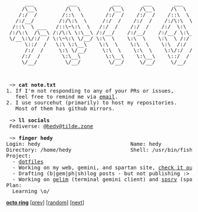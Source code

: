 <pre>
      ___           ___           ___       ___       ___     
     /\__\         /\  \         /\__\     /\__\     /\  \    
    /:/  /        /::\  \       /:/  /    /:/  /    /::\  \   
   /:/__/        /:/\:\  \     /:/  /    /:/  /    /:/\:\  \  
  /::\  \ ___   /::\~\:\  \   /:/  /    /:/  /    /:/  \:\  \ 
 /:/\:\  /\__\ /:/\:\ \:\__\ /:/__/    /:/__/    /:/__/ \:\__\
 \/__\:\/:/  / \:\~\:\ \/__/ \:\  \    \:\  \    \:\  \ /:/  /
      \::/  /   \:\ \:\__\    \:\  \    \:\  \    \:\  /:/  / 
      /:/  /     \:\ \/__/     \:\  \    \:\  \    \:\/:/  /  
     /:/  /       \:\__\        \:\__\    \:\__\    \::/  /   
     \/__/         \/__/         \/__/     \/__/     \/__/    


</pre>
<pre>
 ~> <strong>cat note.txt</strong>
1. If I'm not responding to any of your PRs or issues,
   feel free to remind me via <a href="mailto:hedy+gh@tilde.cafe">email</a>.
2. I use sourcehut (primarily) to host my repositories.
   Most of them has github mirrors.
 
 ~> <strong>ll socials</strong>
 Fediverse: <a href="https://tilde.zone/@hedy">@hedy@tilde.zone</a>

 ~> <strong>finger hedy</strong>
Login: hedy                             Name: hedy
Directory: /home/hedy                   Shell: /usr/bin/fish
Project:
  - <a href="https://github.com/hedyhli/dotfiles">dotfiles</a>
  - Working on my web, gemini, and spartan site, <a href="https://hedy.tilde.cafe">check it out</a>!
  - Drafting (b|gem|ph|sh)log posts - but not publishing :>
  - Working on <a href="https://github.com/hedyhli/gelim">gelim</a> (terminal gemini client) and <a href="https://github.com/hedyhli/spsrv">spsrv</a> (spartan server).
Plan:
  Learning \o/
</pre>



[**octo ring**](https://octo-ring.com/)
[[prev](https://octo-ring.com/p/hedyhli/prev)]  [[random](https://octo-ring.com/p/hedyhli/random)]  [[next](https://octo-ring.com/p/hedyhli/next)]
